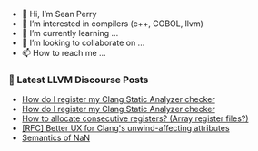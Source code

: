 - 👋 Hi, I’m Sean Perry
- 👀 I’m interested in compilers (c++, COBOL, llvm)
- 🌱 I’m currently learning ...
- 💞️ I’m looking to collaborate on ...
- 📫 How to reach me ...

<!---
s66perry/s66perry is a ✨ special ✨ repository because its `README.md` (this file) appears on your GitHub profile.
You can click the Preview link to take a look at your changes.
--->
### 📕 Latest LLVM Discourse Posts

<!-- DISCOURSE-LLVM:START -->
- [How do I register my Clang Static Analyzer checker](https://discourse.llvm.org/t/how-do-i-register-my-clang-static-analyzer-checker/66895#post_5)
- [How do I register my Clang Static Analyzer checker](https://discourse.llvm.org/t/how-do-i-register-my-clang-static-analyzer-checker/66895#post_4)
- [How to allocate consecutive registers? &lpar;Array register files?&rpar;](https://discourse.llvm.org/t/how-to-allocate-consecutive-registers-array-register-files/66601#post_5)
- [[RFC] Better UX for Clang&#39;s unwind-affecting attributes](https://discourse.llvm.org/t/rfc-better-ux-for-clangs-unwind-affecting-attributes/66890#post_7)
- [Semantics of NaN](https://discourse.llvm.org/t/semantics-of-nan/66729?page=2#post_36)
<!-- DISCOURSE-LLVM:END -->

